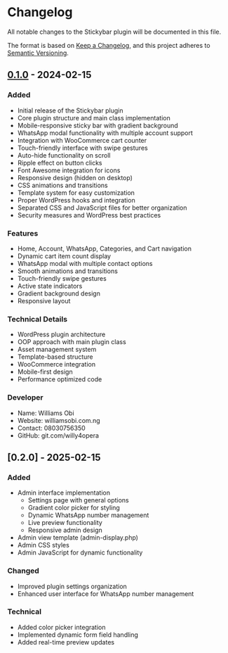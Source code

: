 # Changelog
All notable changes to the Stickybar plugin will be documented in this file.

The format is based on [Keep a Changelog](https://keepachangelog.com/en/1.0.0/),
and this project adheres to [Semantic Versioning](https://semver.org/spec/v2.0.0.html).

## [0.1.0] - 2024-02-15

### Added
- Initial release of the Stickybar plugin
- Core plugin structure and main class implementation
- Mobile-responsive sticky bar with gradient background
- WhatsApp modal functionality with multiple account support
- Integration with WooCommerce cart counter
- Touch-friendly interface with swipe gestures
- Auto-hide functionality on scroll
- Ripple effect on button clicks
- Font Awesome integration for icons
- Responsive design (hidden on desktop)
- CSS animations and transitions
- Template system for easy customization
- Proper WordPress hooks and integration
- Separated CSS and JavaScript files for better organization
- Security measures and WordPress best practices

### Features
- Home, Account, WhatsApp, Categories, and Cart navigation
- Dynamic cart item count display
- WhatsApp modal with multiple contact options
- Smooth animations and transitions
- Touch-friendly swipe gestures
- Active state indicators
- Gradient background design
- Responsive layout

### Technical Details
- WordPress plugin architecture
- OOP approach with main plugin class
- Asset management system
- Template-based structure
- WooCommerce integration
- Mobile-first design
- Performance optimized code

### Developer
- Name: Williams Obi
- Website: williamsobi.com.ng
- Contact: 08030756350
- GitHub: git.com/willy4opera

[0.1.0]: https://github.com/willy4opera/stickybar/releases/tag/v0.1.0

## [0.2.0] - 2025-02-15
### Added
- Admin interface implementation
    - Settings page with general options
    - Gradient color picker for styling
    - Dynamic WhatsApp number management
    - Live preview functionality
    - Responsive admin design
- Admin view template (admin-display.php)
- Admin CSS styles
- Admin JavaScript for dynamic functionality

### Changed
- Improved plugin settings organization
- Enhanced user interface for WhatsApp number management

### Technical
- Added color picker integration
- Implemented dynamic form field handling
- Added real-time preview updates
